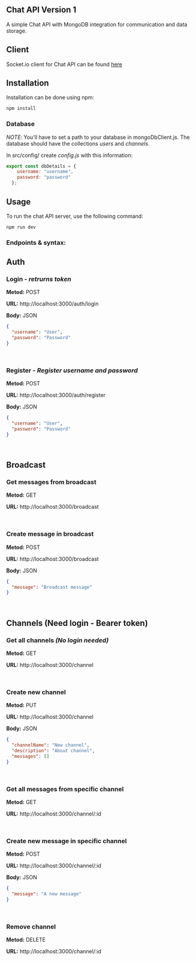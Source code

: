 ## Chat API Version 1

A simple Chat API with MongoDB integration for communication and data storage.

## Client

Socket.io client for Chat API can be found [here](https://github.com/InternetKungen/chat-API-http-chat)

## Installation

Installation can be done using npm:

```bash
npm install
```
### Database
_NOTE_: You'll have to set a path to your database in mongoDbClient.js. The database should have the collections _users_ and _channels_.

In src/config/ create _config.js_ with this information:

```javascript
export const dbDetails = {
    username: "username",
    password: "password"
  };
```

## Usage

To run the chat API server, use the following command:

```bash
npm run dev
```

### Endpoints & syntax:



## Auth


### Login - _retrurns token_

**Metod:** POST

**URL:** http://localhost:3000/auth/login

**Body:** JSON

```json
{
  "username": "User",
  "password": "Password"
}
```

<br>

### Register - _Register username and password_

**Metod:** POST

**URL:** http://localhost:3000/auth/register

**Body:** JSON

```json
{
  "username": "User",
  "password": "Password"
}
```

<br>

## Broadcast

### Get messages from broadcast

**Metod:** GET

**URL:** http://localhost:3000/broadcast

<br>

### Create message in broadcast

**Metod:** POST

**URL:** http://localhost:3000/broadcast

**Body:** JSON


```json
{
  "message": "Broadcast message"
}
```

<br>

## Channels (Need login - Bearer token)

### Get all channels _(No login needed)_

**Metod:** GET

**URL:** http://localhost:3000/channel

<br>

### Create new channel

**Metod:** PUT

**URL:** http://localhost:3000/channel

**Body:** JSON

```json
{
  "channelName": "New channel",
  "description": "About channel",
  "messages": []
}
```

<br>

### Get all messages from specific channel

**Metod:** GET

**URL:** http://localhost:3000/channel/:id

<br>

### Create new message in specific channel

**Metod:** POST

**URL:** http://localhost:3000/channel/:id

**Body:** JSON


```json
{
  "message": "A new message"
}
```

<br>

### Remove channel

**Metod:** DELETE

**URL:** http://localhost:3000/channel/:id
